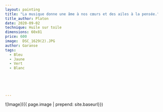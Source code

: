 ```yaml
---
layout: painting
title: "La musique donne une âme à nos cœurs et des ailes à la pensée."                                              
title_author: Platon
date: 2020-09-02
technique: Huile sur toile 
dimensions: 60x81
price: 600
image:  DSC_1629(2).JPG
author: Garanse
tags:
  - Bleu
  - Jaune
  - Vert
  - Blanc
  
  
  
  
  
---
```

![Image]({{ page.image | prepend: site.baseurl}})

